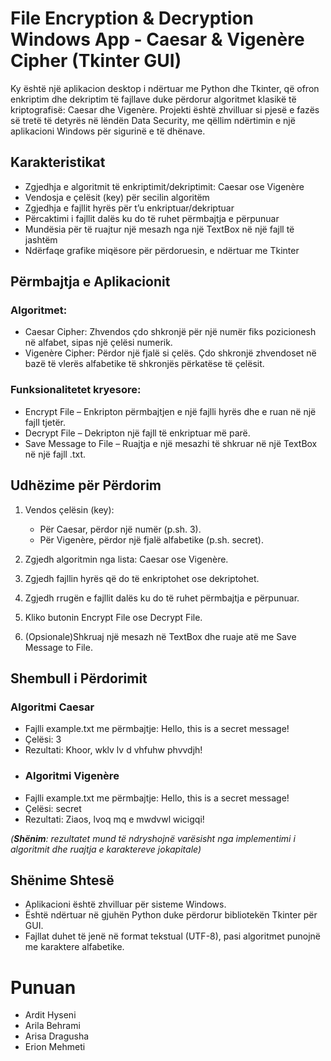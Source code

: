 # File Encryption & Decryption Windows App - Caesar & Vigenère Cipher (Tkinter GUI)

Ky është një aplikacion desktop i ndërtuar me Python dhe Tkinter, që ofron enkriptim dhe dekriptim të fajllave duke përdorur algoritmet klasikë të kriptografisë: Caesar dhe Vigenère. Projekti është zhvilluar si pjesë e fazës së tretë të detyrës në lëndën Data Security, me qëllim ndërtimin e një aplikacioni Windows për sigurinë e të dhënave.


## Karakteristikat

* Zgjedhja e algoritmit të enkriptimit/dekriptimit: Caesar ose Vigenère
* Vendosja e çelësit (key) për secilin algoritëm
* Zgjedhja e fajllit hyrës për t’u enkriptuar/dekriptuar
* Përcaktimi i fajllit dalës ku do të ruhet përmbajtja e përpunuar
* Mundësia për të ruajtur një mesazh nga një TextBox në një fajll të jashtëm
* Ndërfaqe grafike miqësore për përdoruesin, e ndërtuar me Tkinter

## Përmbajtja e Aplikacionit
### Algoritmet:

* Caesar Cipher: Zhvendos çdo shkronjë për një numër fiks pozicionesh në alfabet, sipas një çelësi numerik.
* Vigenère Cipher: Përdor një fjalë si çelës. Çdo shkronjë zhvendoset në bazë të vlerës alfabetike të shkronjës përkatëse të çelësit.



### Funksionalitetet kryesore:

* Encrypt File – Enkripton përmbajtjen e një fajlli hyrës dhe e ruan në një fajll tjetër.
* Decrypt File – Dekripton një fajll të enkriptuar më parë.
* Save Message to File – Ruajtja e një mesazhi të shkruar në një TextBox në një fajll .txt.

## Udhëzime për Përdorim

1. Vendos çelësin (key):
    * Për Caesar, përdor një numër (p.sh. 3).
    * Për Vigenère, përdor një fjalë alfabetike (p.sh. secret).
2. Zgjedh algoritmin nga lista: Caesar ose Vigenère.

3. Zgjedh fajllin hyrës që do të enkriptohet ose dekriptohet.

4. Zgjedh rrugën e fajllit dalës ku do të ruhet përmbajtja e përpunuar.

5. Kliko butonin Encrypt File ose Decrypt File.

6. (Opsionale)Shkruaj një mesazh në TextBox dhe ruaje atë me Save Message to File.

## Shembull i Përdorimit
### Algoritmi Caesar
* Fajlli example.txt me përmbajtje: Hello, this is a secret message!
* Çelësi: 3 
* Rezultati: Khoor, wklv lv d vhfuhw phvvdjh!
* ### Algoritmi Vigenère
* Fajlli example.txt me përmbajtje: Hello, this is a secret message!
* Çelësi: secret
* Rezultati: Ziaos, lvoq mq e mwdvwl wicigqi!

*(_**Shënim**: rezultatet mund të ndryshojnë varësisht nga implementimi i algoritmit dhe ruajtja e karaktereve jokapitale_)*

## Shënime Shtesë
* Aplikacioni është zhvilluar për sisteme Windows.
* Është ndërtuar në gjuhën Python duke përdorur bibliotekën Tkinter për GUI.
* Fajllat duhet të jenë në format tekstual (UTF-8), pasi algoritmet punojnë me karaktere alfabetike.

# Punuan 
* Ardit Hyseni
* Arila Behrami
* Arisa Dragusha
* Erion Mehmeti